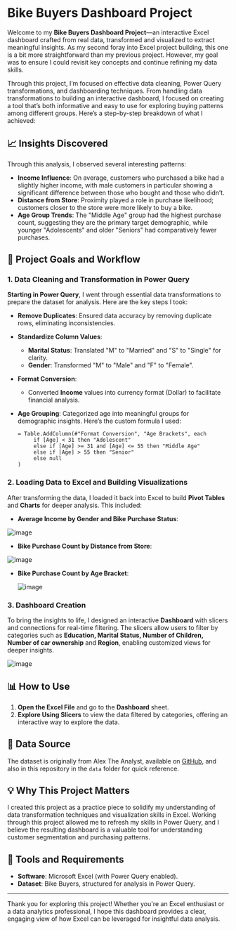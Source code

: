 # Bike Buyers Dashboard Project

Welcome to my **Bike Buyers Dashboard Project**—an interactive Excel dashboard crafted from real data, transformed and visualized to extract meaningful insights. As my second foray into Excel project building, this one is a bit more straightforward than my previous project. However, my goal was to ensure I could revisit key concepts and continue refining my data skills.

Through this project, I’m focused on effective data cleaning, Power Query transformations, and dashboarding techniques. From handling data transformations to building an interactive dashboard, I focused on creating a tool that’s both informative and easy to use for exploring buying patterns among different groups. Here’s a step-by-step breakdown of what I achieved:

## 📈 Insights Discovered

Through this analysis, I observed several interesting patterns:
- **Income Influence**: On average, customers who purchased a bike had a slightly higher income, with male customers in particular showing a significant difference between those who bought and those who didn’t.
- **Distance from Store**: Proximity played a role in purchase likelihood; customers closer to the store were more likely to buy a bike.
- **Age Group Trends**: The "Middle Age" group had the highest purchase count, suggesting they are the primary target demographic, while younger "Adolescents" and older "Seniors" had comparatively fewer purchases.

## 🎯 Project Goals and Workflow

### 1. **Data Cleaning and Transformation in Power Query**
   
 **Starting in Power Query**, I went through essential data transformations to prepare the dataset for analysis. Here are the key steps I took:
   
   - **Remove Duplicates**: Ensured data accuracy by removing duplicate rows, eliminating inconsistencies.
   - **Standardize Column Values**:
     - **Marital Status**:  Translated "M" to "Married" and "S" to "Single" for clarity.
     - **Gender**: Transformed "M" to "Male" and "F" to "Female".
   - **Format Conversion**:
     - Converted **Income** values into currency format (Dollar) to facilitate financial analysis.
   - **Age Grouping**: Categorized age into meaningful groups for demographic insights. Here’s the custom formula I used:
     
     ```powerquery
     = Table.AddColumn(#"Format Conversion", "Age Brackets", each 
          if [Age] < 31 then "Adolescent" 
          else if [Age] >= 31 and [Age] <= 55 then "Middle Age" 
          else if [Age] > 55 then "Senior" 
          else null
     )
     ```

### 2. **Loading Data to Excel and Building Visualizations**

   After transforming the data, I loaded it back into Excel to build **Pivot Tables** and **Charts** for deeper analysis. This included:

   - **Average Income by Gender and Bike Purchase Status**:
     
   ![image](https://github.com/user-attachments/assets/80e84819-cc71-40f7-a117-743d4d212c5c)

   - **Bike Purchase Count by Distance from Store**:
     
   ![image](https://github.com/user-attachments/assets/a48b6ffb-d4ea-44ae-b254-0938ee38772a)

   - **Bike Purchase Count by Age Bracket**:
   
     ![image](https://github.com/user-attachments/assets/8b20e728-6258-45f6-91ec-b60ea2de5d53)

### 3. **Dashboard Creation**

   To bring the insights to life, I designed an interactive **Dashboard** with slicers and connections for real-time filtering. The slicers allow users to filter by categories such as **Education, Marital Status, Number of Children, Number of car ownership** and **Region**, enabling customized views for deeper insights.

![image](https://github.com/user-attachments/assets/2f6ee2de-9229-44d5-9c6d-9d6252799a31)

## 📊 How to Use

1. **Open the Excel File** and go to the **Dashboard** sheet.
2. **Explore Using Slicers** to view the data filtered by categories, offering an interactive way to explore the data.

## 📂 Data Source

The dataset is originally from Alex The Analyst, available on [GitHub](https://github.com/AlexTheAnalyst/Excel-Tutorial/blob/main/Excel%20Project%20Dataset.xlsx), and also in this repository in the `data` folder for quick reference.

## 💡 Why This Project Matters

I created this project as a practice piece to solidify my understanding of data transformation techniques and visualization skills in Excel. Working through this project allowed me to refresh my skills in Power Query, and I believe the resulting dashboard is a valuable tool for understanding customer segmentation and purchasing patterns.

## 🔧 Tools and Requirements

- **Software**: Microsoft Excel (with Power Query enabled).
- **Dataset**: Bike Buyers, structured for analysis in Power Query.

---

Thank you for exploring this project! Whether you're an Excel enthusiast or a data analytics professional, I hope this dashboard provides a clear, engaging view of how Excel can be leveraged for insightful data analysis.


